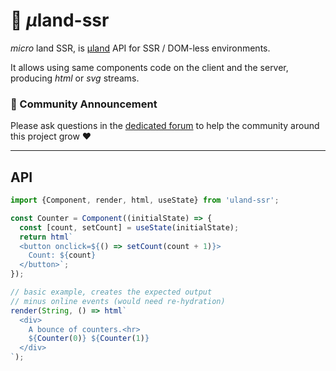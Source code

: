 # 🦄 <em>µ</em>land-ssr

*micro* land SSR, is [µland](https://github.com/WebReflection/uhtml#readme) API for SSR / DOM-less environments.

It allows using same components code on the client and the server, producing *html* or *svg* streams.


### 📣 Community Announcement

Please ask questions in the [dedicated forum](https://webreflection.boards.net/) to help the community around this project grow ♥

---

## API

```js
import {Component, render, html, useState} from 'uland-ssr';

const Counter = Component((initialState) => {
  const [count, setCount] = useState(initialState);
  return html`
  <button onclick=${() => setCount(count + 1)}>
    Count: ${count}
  </button>`;
});

// basic example, creates the expected output
// minus online events (would need re-hydration)
render(String, () => html`
  <div>
    A bounce of counters.<hr>
    ${Counter(0)} ${Counter(1)}
  </div>
`);
```
